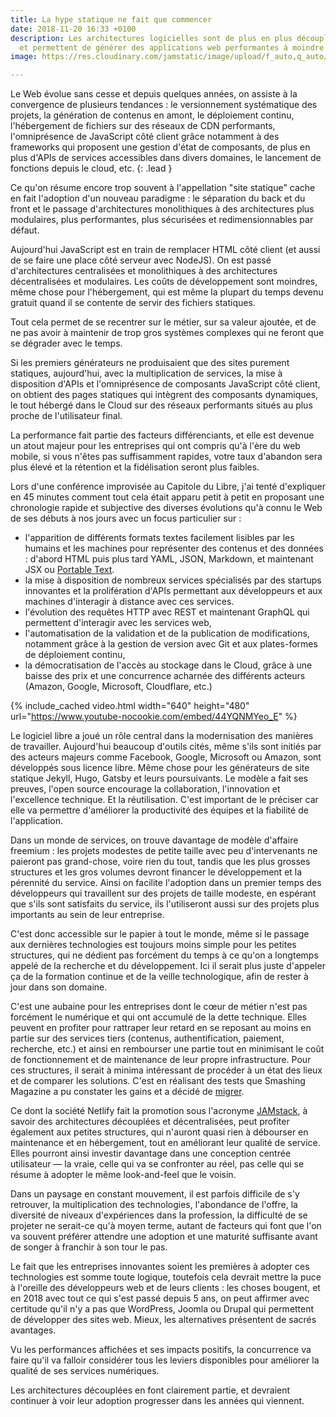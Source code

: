 ```yaml
---
title: La hype statique ne fait que commencer
date: 2018-11-20 16:33 +0100
description: Les architectures logicielles sont de plus en plus découplées et modulaires,
  et permettent de générer des applications web performantes à moindre coût.
image: https://res.cloudinary.com/jamstatic/image/upload/f_auto,q_auto/v1542901110/hype-statique.png

---
```

Le Web évolue sans cesse et depuis quelques années, on assiste à la convergence de plusieurs tendances : le versionnement systématique des projets, la génération de contenus en amont, le déploiement continu, l'hébergement de fichiers sur des réseaux de CDN performants, l'omniprésence de JavaScript côté client grâce notamment à des frameworks qui proposent une gestion d'état de composants, de plus en plus d'APIs de services accessibles dans divers domaines, le lancement de fonctions depuis le cloud, etc.
{: .lead }

Ce qu'on résume encore trop souvent à l'appellation "site statique" cache en fait l'adoption d'un nouveau paradigme : le séparation du back et du front et le passage d'architectures monolithiques à des architectures plus modulaires, plus performantes, plus sécurisées et redimensionnables par défaut.

Aujourd'hui JavaScript est en train de remplacer HTML côté client (et aussi de se faire une place côté serveur avec NodeJS). On est passé d'architectures centralisées et monolithiques à des architectures décentralisées et modulaires. Les coûts de développement sont moindres, même chose pour l'hébergement, qui est même la plupart du temps devenu gratuit quand il se contente de servir des fichiers statiques.

Tout cela permet de se recentrer sur le métier, sur sa valeur ajoutée,
et de ne pas avoir à maintenir de trop gros systèmes complexes qui
ne feront que se dégrader avec le temps.

Si les premiers générateurs ne produisaient que des sites purement statiques, aujourd'hui, avec la multiplication de services, la mise à disposition d'APIs et l'omniprésence de composants JavaScript côté client, on obtient des pages statiques qui intègrent des composants dynamiques, le tout hébergé dans le Cloud sur des réseaux performants situés au plus proche de l'utilisateur final.

La performance fait partie des facteurs différenciants, et elle est devenue un atout majeur pour les entreprises qui ont compris qu'à l'ère du web mobile, si vous n'êtes pas suffisamment rapides, votre taux d'abandon sera plus élevé et la rétention et la fidélisation seront plus faibles.

Lors d'une conférence improvisée au Capitole du Libre, j'ai tenté d'expliquer en 45 minutes comment tout cela était apparu petit à petit en proposant une chronologie rapide et subjective des diverses évolutions qu'à connu le Web de ses débuts à nos jours avec un focus particulier sur :

* l'apparition de différents formats textes facilement lisibles par les humains
  et les machines pour représenter des contenus et des données : d'abord HTML
  puis plus tard YAML, JSON, Markdown, et maintenant JSX ou [Portable Text](https://github.com/portabletext/portabletext).
* la mise à disposition de nombreux services spécialisés par des startups
  innovantes et la prolifération d'APIs permettant aux développeurs et aux
  machines d'interagir à distance avec ces services.
* l'évolution des requêtes HTTP avec REST et maintenant GraphQL qui permettent
  d'interagir avec les services web,
* l'automatisation de la validation et de la publication de modifications,
  notamment grâce à la gestion de version avec Git et aux plates-formes de déploiement
  continu,
* la démocratisation de l'accès au stockage dans le Cloud, grâce à une
  baisse des prix et une concurrence acharnée des différents acteurs (Amazon,
  Google, Microsoft, Cloudflare, etc.)

{% include_cached video.html width="640" height="480"
url="https://www.youtube-nocookie.com/embed/44YQNMYeo_E" %}

Le logiciel libre a joué un rôle central dans la modernisation des manières de travailler. Aujourd'hui beaucoup d'outils cités, même s'ils sont initiés par des acteurs majeurs comme Facebook, Google, Microsoft ou Amazon, sont développés sous licence libre. Même chose pour les générateurs de site statique Jekyll, Hugo, Gatsby et leurs poursuivants. Le modèle a fait ses preuves, l'open source encourage la collaboration, l'innovation et l'excellence technique. Et la réutilisation. C'est important de le préciser car elle va permettre d'améliorer la productivité des équipes et la fiabilité de l'application.

Dans un monde de services, on trouve davantage de modèle d'affaire freemium : les projets modestes de petite taille avec peu d'intervenants ne paieront pas grand-chose, voire rien du tout, tandis que les plus grosses structures et les gros volumes devront financer le développement et la pérennité du service. Ainsi on facilite l'adoption dans un premier temps des développeurs qui travaillent sur des projets de taille modeste, en espérant que s'ils sont satisfaits du service, ils l'utiliseront aussi sur des projets plus importants au sein de leur entreprise.

C'est donc accessible sur le papier à tout le monde, même si le passage aux dernières technologies est toujours moins simple pour les petites structures, qui ne dédient pas forcément du temps à ce qu'on a longtemps appelé de la recherche et du développement. Ici il serait plus juste d'appeler ça de la formation continue et de la veille technologique, afin de rester à jour dans son domaine.

C'est une aubaine pour les entreprises dont le cœur de métier n'est pas forcément le numérique et qui ont accumulé de la dette technique. Elles peuvent en profiter pour rattraper leur retard en se reposant au moins en partie sur des services tiers (contenus, authentification, paiement, recherche, etc.) et ainsi en rembourser une partie tout en minimisant le coût de fonctionnement et de maintenance de leur propre infrastructure. Pour ces structures, il serait à minima intéressant de procéder à un état des lieux et de comparer les solutions. C'est en réalisant des tests que Smashing Magazine a pu constater les gains et a décidé de [migrer](https://jamstatic.fr/2017/03/17/smashing-mag-va-dix-fois-plus-vite/).

Ce dont la société Netlify fait la promotion sous l'acronyme [JAMstack](https://jamstack.org), à savoir des architectures découplées et décentralisées, peut profiter également aux petites structures, qui n'auront quasi rien à débourser en maintenance et en hébergement, tout en améliorant leur qualité de service. Elles pourront ainsi investir davantage dans une conception centrée utilisateur — la vraie, celle qui va se confronter au réel, pas celle qui se résume à adopter le même look-and-feel que le voisin.

Dans un paysage en constant mouvement, il est parfois difficile de s'y retrouver, la multiplication des technologies, l'abondance de l'offre, la diversité de niveaux d'expériences dans la profession, la difficulté de se projeter ne serait-ce qu'à moyen terme, autant de facteurs qui font que l'on va souvent préférer attendre une adoption et une maturité suffisante avant de songer à franchir à son tour le pas.

Le fait que les entreprises innovantes soient les premières à adopter ces technologies est somme toute logique, toutefois cela devrait mettre la puce à l'oreille des développeurs web et de leurs clients : les choses bougent, et en 2018 avec tout ce qui s'est passé depuis 5 ans, on peut affirmer avec certitude qu'il n'y a pas que WordPress, Joomla ou Drupal qui permettent de développer des sites web. Mieux, les alternatives présentent de sacrés avantages.

Vu les performances affichées et ses impacts positifs, la concurrence va faire qu'il va falloir considérer tous les  leviers disponibles pour améliorer la qualité de ses services numériques.

Les architectures découplées en font clairement partie, et devraient continuer à voir leur adoption progresser dans les années qui viennent.